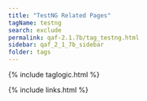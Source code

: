 ```yaml
---
title: "TestNG Related Pages"
tagName: testng
search: exclude
permalink: qaf-2.1.7b/tag_testng.html
sidebar: qaf_2_1_7b_sidebar
folder: tags
---
```

{% include taglogic.html %}

{% include links.html %}
